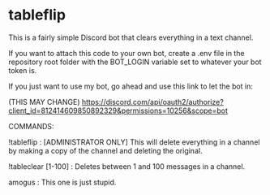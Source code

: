 # tableflip

This is a fairly simple Discord bot that clears everything in a text channel.

If you want to attach this code to your own bot, create a .env file in the repository root folder with the BOT_LOGIN variable set to whatever your bot token is.

If you just want to use my bot, go ahead and use this link to let the bot in:

(THIS MAY CHANGE)
https://discord.com/api/oauth2/authorize?client_id=812414609850892329&permissions=10256&scope=bot


COMMANDS:

!tableflip : [ADMINISTRATOR ONLY] This will delete everything in a channel by making a copy of the channel and deleting the original. 

!tableclear [1-100] : Deletes between 1 and 100 messages in a channel. 

amogus : This one is just stupid.
